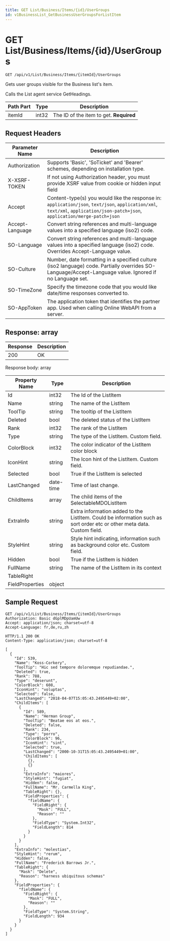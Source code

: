 ```yaml
---
title: GET List/Business/Items/{id}/UserGroups
id: v1BusinessList_GetBusinessUserGroupsForListItem
---
```


# GET List/Business/Items/{id}/UserGroups

```http
GET /api/v1/List/Business/Items/{itemId}/UserGroups
```

Gets user groups visible for the Business list's item.

Calls the List agent service GetHeadings.




| Path Part | Type | Description |
|-----------|------|-------------|
| itemId | int32 | The ID of the item to get. **Required** |



## Request Headers

| Parameter Name | Description |
|----------------|-------------|
| Authorization  | Supports 'Basic', 'SoTicket' and 'Bearer' schemes, depending on installation type. |
| X-XSRF-TOKEN   | If not using Authorization header, you must provide XSRF value from cookie or hidden input field |
| Accept         | Content-type(s) you would like the response in: `application/json`, `text/json`, `application/xml`, `text/xml`, `application/json-patch+json`, `application/merge-patch+json` |
| Accept-Language | Convert string references and multi-language values into a specified language (iso2) code. |
| SO-Language | Convert string references and multi-language values into a specified language (iso2) code. Overrides Accept-Language value. |
| SO-Culture | Number, date formatting in a specified culture (iso2 language) code. Partially overrides SO-Language/Accept-Language value. Ignored if no Language set. |
| SO-TimeZone | Specify the timezone code that you would like date/time responses converted to. |
| SO-AppToken | The application token that identifies the partner app. Used when calling Online WebAPI from a server. |


## Response: array



| Response | Description |
|----------------|-------------|
| 200 | OK |

Response body: array

| Property Name | Type |  Description |
|----------------|------|--------------|
| Id | int32 | The Id of the ListItem |
| Name | string | The name of the ListItem |
| ToolTip | string | The tooltip of the ListItem |
| Deleted | bool | The deleted status of the ListItem |
| Rank | int32 | The rank of the ListItem |
| Type | string | The type of the ListItem. Custom field. |
| ColorBlock | int32 | The color indicator of the ListItem color block |
| IconHint | string | The Icon hint of the ListItem. Custom field. |
| Selected | bool | True if the ListItem is selected |
| LastChanged | date-time | Time of last change. |
| ChildItems | array | The child items of the SelectableMDOListItem |
| ExtraInfo | string | Extra information added to the ListItem. Could be information such as sort order etc or other meta data. Custom field. |
| StyleHint | string | Style hint indicating, information such as background color etc. Custom field. |
| Hidden | bool | True if the ListItem is hidden |
| FullName | string | The name of the ListItem in its context |
| TableRight |  |  |
| FieldProperties | object |  |

## Sample Request

```http!
GET /api/v1/List/Business/Items/{itemId}/UserGroups
Authorization: Basic dGplMDpUamUw
Accept: application/json; charset=utf-8
Accept-Language: fr,de,ru,zh
```

```http_
HTTP/1.1 200 OK
Content-Type: application/json; charset=utf-8

[
  {
    "Id": 539,
    "Name": "Koss-Corkery",
    "ToolTip": "Hic sed tempore doloremque repudiandae.",
    "Deleted": true,
    "Rank": 788,
    "Type": "deserunt",
    "ColorBlock": 608,
    "IconHint": "voluptas",
    "Selected": false,
    "LastChanged": "2018-04-07T15:05:43.2495449+02:00",
    "ChildItems": [
      {
        "Id": 589,
        "Name": "Herman Group",
        "ToolTip": "Beatae eos at eos.",
        "Deleted": false,
        "Rank": 234,
        "Type": "porro",
        "ColorBlock": 96,
        "IconHint": "sint",
        "Selected": true,
        "LastChanged": "2000-10-31T15:05:43.2495449+01:00",
        "ChildItems": [
          {},
          {}
        ],
        "ExtraInfo": "maiores",
        "StyleHint": "fugiat",
        "Hidden": false,
        "FullName": "Mr. Carmella King",
        "TableRight": {},
        "FieldProperties": {
          "fieldName": {
            "FieldRight": {
              "Mask": "FULL",
              "Reason": ""
            },
            "FieldType": "System.Int32",
            "FieldLength": 814
          }
        }
      }
    ],
    "ExtraInfo": "molestias",
    "StyleHint": "rerum",
    "Hidden": false,
    "FullName": "Frederick Barrows Jr.",
    "TableRight": {
      "Mask": "Delete",
      "Reason": "harness ubiquitous schemas"
    },
    "FieldProperties": {
      "fieldName": {
        "FieldRight": {
          "Mask": "FULL",
          "Reason": ""
        },
        "FieldType": "System.String",
        "FieldLength": 934
      }
    }
  }
]
```